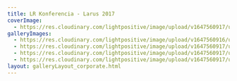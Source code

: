 ```yaml
---
title: LR Konferencia - Larus 2017
coverImage:
  - https://res.cloudinary.com/lightpositive/image/upload/v1647560917/uploads/LR%20Konferencia%20-%20Larus%202017/LR1-2.jpg
galleryImages: 
  - https://res.cloudinary.com/lightpositive/image/upload/v1647560916/uploads/LR%20Konferencia%20-%20Larus%202017/LR.jpg
  - https://res.cloudinary.com/lightpositive/image/upload/v1647560917/uploads/LR%20Konferencia%20-%20Larus%202017/LR2.jpg
  - https://res.cloudinary.com/lightpositive/image/upload/v1647560917/uploads/LR%20Konferencia%20-%20Larus%202017/LR3.jpg
  - https://res.cloudinary.com/lightpositive/image/upload/v1647560917/uploads/LR%20Konferencia%20-%20Larus%202017/LR1-2.jpg
layout: galleryLayout_corporate.html
---
```

